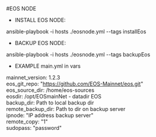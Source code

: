 #EOS NODE
- INSTALL EOS NODE:

ansible-playbook -i hosts  ./eosnode.yml  --tags installEos

- BACKUP EOS NODE:  

ansible-playbook -i hosts  ./eosnode.yml  --tags backupEos

- EXAMPLE main.yml in vars

mainnet_version: 1.2.3  
eos_git_repo: "https://github.com/EOS-Mainnet/eos.git"  
eos_source_dir: /home/eos-sources  
eosdir: /opt/EOSmainNet - datadir EOS  
backup_dir: Path to local backup dir  
remote_backup_dir: Path to dir on backup server  
ipnode: "IP address backup server"  
remote_copy: "1"  
sudopass: "password"  
